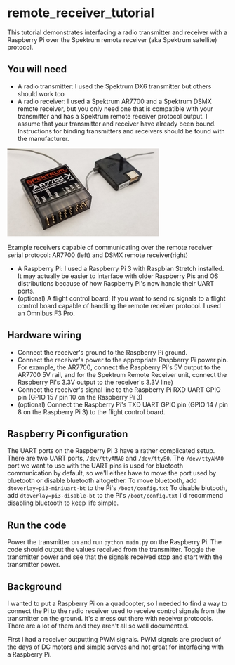 # remote_receiver_tutorial

This tutorial demonstrates interfacing a radio transmitter and receiver with a
Raspberry Pi over the Spektrum remote receiver (aka Spektrum satellite)
protocol.

## You will need
* A radio transmitter: I used the Spektrum DX6 transmitter but others should
work too
* A radio receiver: I used a Spektrum AR7700 and a Spektrum DSMX remote
receiver, but you only need one that is compatible with
your transmitter and has a Spektrum remote receiver protocol output. I assume
that your transmitter and receiver have already been bound. Instructions
for binding transmitters and receivers should be found with the manufacturer.

![](img/receivers.jpg)

Example receivers capable of communicating over the remote receiver serial
protocol: AR7700 (left) and DSMX remote receiver(right)

* A Raspberry Pi: I used a Raspberry Pi 3 with Raspbian Stretch installed.
It may actually be easier to interface with older Raspberry Pis and OS 
distributions because of how Raspberry Pi's now handle their UART ports.
* (optional) A flight control board: If you want to send rc signals to a flight
control board capable of handling the remote receiver protocol. I used an
Omnibus F3 Pro.

## Hardware wiring
* Connect the receiver's ground to the Raspberry Pi ground.
* Connect the receiver's power to the appropriate Raspberry Pi power
pin. For example, the AR7700, connect the Raspberry Pi's 5V output to the
AR7700 5V rail, and for the Spektrum Remote Receiver unit, connect the
Raspberry Pi's 3.3V output to the receiver's 3.3V line)
* Connect the receiver's signal line to the Raspberry Pi RXD UART GPIO pin
(GPIO 15 / pin 10 on the Raspberry Pi 3)
* (optional) Connect the Raspberry Pi's TXD UART GPIO pin (GPIO 14 / pin 8 on
the Raspberry Pi 3) to the flight control board.

## Raspberry Pi configuration
The UART ports on the Raspberry Pi 3 have a rather complicated setup.
There are two UART ports, `/dev/ttyAMA0` and `/dev/ttyS0`. 
The `/dev/ttyAMA0` port we want to use with the UART pins is used for 
bluetooth communication by default, so we'll either have to move the port used
by bluetooth or disable bluetooth altogether.
To move bluetooth, add
`dtoverlay=pi3-miniuart-bt` to the Pi's `/boot/config.txt`
To disable blutooth, add
`dtoverlay=pi3-disable-bt` to the Pi's `/boot/config.txt`
I'd recommend disabling bluetooth to keep life simple.

## Run the code
Power the transmitter on and run `python main.py` on the Raspberry Pi. The code
should output the values received from the transmitter. Toggle the transmitter
power and see that the signals received stop and start with the transmitter
power.

## Background
I wanted to put a Raspberry Pi on a quadcopter, so I needed to find a way to
connect the Pi to the radio receiver used to receive control signals from the
transmitter on the ground. It's a mess out there with receiver protocols. There
are a lot of them and they aren't all so well documented.

First I had a receiver outputting PWM signals. PWM signals are product of the
days of DC motors and simple servos and not great for interfacing with a
Raspberry Pi.
